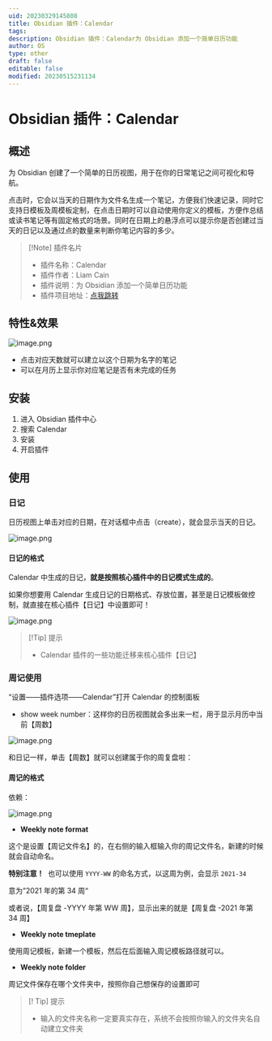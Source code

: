 ```yaml
---
uid: 20230329145808
title: Obsidian 插件：Calendar
tags: 
description: Obsidian 插件：Calendar为 Obsidian 添加一个简单日历功能
author: OS
type: other
draft: false
editable: false
modified: 20230515231134
---
```


# Obsidian 插件：Calendar

## 概述

为 Obsidian 创建了一个简单的日历视图，用于在你的日常笔记之间可视化和导航。

点击时，它会以当天的日期作为文件名生成一个笔记，方便我们快速记录，同时它支持日模板及周模板定制，在点击日期时可以自动使用你定义的模板，方便作总结或读书笔记等有固定格式的场景。同时在日期上的悬浮点可以提示你是否创建过当天的日记以及通过点的数量来判断你笔记内容的多少。

> [!Note] 插件名片
> - 插件名称：Calendar
> - 插件作者：Liam Cain
> - 插件说明：为 Obsidian 添加一个简单日历功能
> - 插件项目地址：[点我跳转](https://github.com/liamcain/obsidian-calendar-plugin)

## 特性&效果

![image.png](https://cdn.pkmer.cn/images/20230429233807.png!pkmer)

- 点击对应天数就可以建立以这个日期为名字的笔记
- 可以在月历上显示你对应笔记是否有未完成的任务

## 安装

1. 进入 Obsidian 插件中心
2. 搜索 Calendar
3. 安装
4. 开启插件

## 使用

### 日记

日历视图上单击对应的日期，在对话框中点击（create），就会显示当天的日记。

![image.png](https://cdn.pkmer.cn/images/20230507112212.png!pkmer)

#### 日记的格式

Calendar 中生成的日记，**就是按照核心插件中的日记模式生成的**。

如果你想要用 Calendar 生成日记的日期格式、存放位置，甚至是日记模板做控制，就直接在核心插件【日记】中设置即可！

![image.png](https://cdn.pkmer.cn/images/20230507112737.png!pkmer)

>[!Tip] 提示
>- Calendar 插件的一些功能迁移来核心插件【日记】

### 周记使用

“设置——插件选项——Calendar”打开 Calendar 的控制面板

- show week number：这样你的日历视图就会多出来一栏，用于显示月历中当前【周数】

![image.png](https://cdn.pkmer.cn/images/20230507114324.png!pkmer)

和日记一样，单击【周数】就可以创建属于你的周复盘啦：

#### 周记的格式

依赖：

![image.png](https://cdn.pkmer.cn/images/20230507115326.png!pkmer)

- **Weekly note format**

这个是设置【周记文件名】的，在右侧的输入框输入你的周记文件名，新建的时候就会自动命名。

**特别注意！**  也可以使用 `YYYY-WW` 的命名方式，以这周为例，会显示 `2021-34`

意为”2021 年的第 34 周“

或者说，【周复盘 -YYYY 年第 WW 周】，显示出来的就是【周复盘 -2021 年第 34 周】

- **Weekly note tmeplate**

使用周记模板，新建一个模板，然后在后面输入周记模板路径就可以。

- **Weekly note folder**

周记文件保存在哪个文件夹中，按照你自己想保存的设置即可

> [! Tip] 提示
> - 输入的文件夹名称一定要真实存在，系统不会按照你输入的文件夹名自动建立文件夹
